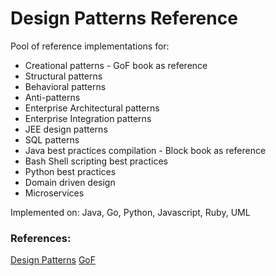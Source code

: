 Design Patterns Reference
=========================

Pool of reference implementations for:
* Creational patterns - GoF book as reference
* Structural patterns
* Behavioral patterns
* Anti-patterns
* Enterprise Architectural patterns
* Enterprise Integration patterns
* JEE design patterns
* SQL patterns
* Java best practices compilation - Block book as reference
* Bash Shell scripting best practices
* Python best practices
* Domain driven design
* Microservices

Implemented on:
Java, Go, Python, Javascript, Ruby, UML

### References:
[Design Patterns](https://en.wikipedia.org/wiki/Design_Patterns)
[GoF](https://www.amazon.ca/Design-Patterns-Elements-Reusable-Object-Oriented/dp/0201633612/)
